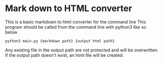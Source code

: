 # Mark down to HTML converter
This is a basic markdown to html converter for the command line
This program should be called from the command line with python3 like so below

```
python3 main.py {markdown path} {output html path}
```

Any existing file in the output path are not protected and will be overwritten.
If the output path doesn't exist, an html file will be created.

